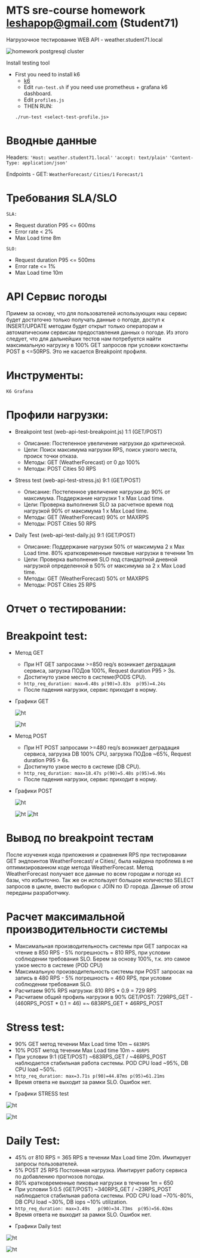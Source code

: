# MTS sre-course homework leshapop@gmail.com (Student71)

Нагрузочное тестирование WEB API - weather.student71.local

![homework postgresql cluster](../images/pg_cluster.png)

Install testing tool

- First you need to install k6
   - [k6](https://k6.io/docs/get-started/installation/)
   - Edit `run-test.sh` if you need use prometheus + grafana k6 dashboard.
   - Edit `profiles.js`
   - THEN RUN:
  ```
  ./run-test <select-test-profile.js>
  ```

# Вводные данные
Headers:
`'Host: weather.student71.local'`
`'accept: text/plain'`
`'Content-Type: application/json'`

Endpoints - GET:
`WeatherForecast/`
`Cities/1`
`Forecast/1`

# Требования SLA/SLO
`SLA:`
- Request duration P95 <= 600ms
- Error rate < 2%
- Max Load time 8m

`SLO:`
- Request duration P95 <= 500ms
- Error rate <= 1%
- Max Load time 10m

# API Сервис погоды
Примем за основу, что для пользователей использующих наш сервис будет достаточно только получать данные о погоде, доступ к INSERT/UPDATE методам будет открыт только операторам и автоматическим сервисам предоставления данных о погоде. Из этого следует, что для дальнейших тестов нам потребуется найти максимальную нагрузку в 100% GET запросов при условии константы POST в <=50RPS. Это не касается Breakpoint профиля.

# Инструменты:
`K6 Grafana`

# Профили нагрузки:

- Breakpoint test (web-api-test-breakpoint.js) 1:1 (GET/POST)
  * Описание: Постепенное увеличение нагрузки до критической.
  * Цели: Поиск максимума нагрузки RPS, поиск узкого места, происк точки отказа.
  * Методы: GET (WeatherForecast) от 0 до 100%
  * Методы: POST Cities 50 RPS

- Stress test (web-api-test-stress.js) 9:1 (GET/POST)
  * Описание: Постепенное увеличение нагрузки до 90% от максимума. Поддержание нагрузки 1 x Max Load time.
  * Цели: Проверка выполнения SLO за расчетное время под нагрузкой 90% от максимума 1 x Max Load time.
  * Методы: GET (WeatherForecast) 90% от MAXRPS
  * Методы: POST Cities 50 RPS

- Daily Test (web-api-test-daily.js) 9:1 (GET/POST)
  * Описание: Поддержание нагрузки 50% от максимума 2 x Max Load time. 80% кратковременные пиковые нагрузки в течении 1m
  * Цели: Проверка выполнения SLO под стандартной дневной нагрузкой определенной в 50% от максимума за 2 x Max Load time.
  * Методы: GET (WeatherForecast) 50% от MAXRPS
  * Методы: POST Cities 25 RPS

# Отчет о тестировании:

# Breakpoint test:
* Метод GET
  - При НТ GET запросами >=850 req/s возникает деградация сервиса, загрузка ПОДов 100%, Request duration P95 > 3s. 
  - Достигнуто узкое место в системе(PODS CPU).
  - `http_req_duration: max=6.48s p(90)=3.83s  p(95)=4.24s`
  - После падения нагрузки, сервис приходит в норму.

* Графики GET
  
  ![ht](./images/Breakpoint_GET.png)

  ![ht](./images/Breakpoint_GET_pods.png)

* Метод POST
  - При НТ POST запросами >=480 req/s возникает деградация сервиса, загрузка DB 100% CPU, загрузка ПОДов ~65%, Request duration P95 > 6s. 
  - Достигнуто узкое место в системе (DB CPU).
  - `http_req_duration: max=18.47s p(90)=5.48s p(95)=6.96s`
  - После падения нагрузки, сервис приходит в норму.

* Графики POST

  ![ht](./images/Breakpoint_POST.png)

  ![ht](./images/Breakpoint_POST_PODCPU.png) ![ht](./images/Breakpoint_POST_DBCPU.png)

# Вывод по breakpoint тестам
  После изучения кода приложения и сравнения RPS при тестировании GET эндпоинтов WeatherForecast/ и Cities/, была найдена проблема в не оптимизированном коде метода WeatherForecast.
  Метод WeatherForecast получает все данные по всем городам и погоде из базы, что избыточно. 
  Так же он использует большое количество SELECT запросов в цикле, вместо выборки с JOIN по ID города. Данные об этом переданы разработчику.

# Расчет максимальной производительности системы
  - Максимальная производительность системы при GET запросах на чтение в 850 RPS - 5% погрешность = 810 RPS, при условии соблюдении требования SLO. Берем за основу 100%, т.к. это самое узкое место в системе (POD CPU)
  - Максимальную производительность системы при POST запросах на запись в 480 RPS - 5% погрешность = 460 RPS, при условии соблюдении требования SLO.
  - Расчитаем 90% RPS нагрузки: 810 RPS * 0.9 = 729 RPS
  - Раcчитаем общий профиль нагрузки в 90% GET/POST: 729RPS_GET - (460RPS_POST * 0.1 = 46) =~ 683RPS_GET + 46RPS_POST

# Stress test:

  - 90% GET метод течении Max Load time 10m ~ `683RPS`
  - 10% POST метод течении Max Load time 10m ~ `46RPS`
  - При условии 9:1 (GET/POST) ~683RPS_GET / ~46RPS_POST наблюдается стабильная работа системы. POD CPU load ~95%, DB CPU load ~50%.
  - `http_req_duration: max=3.71s p(90)=44.87ms p(95)=61.21ms`
  - Время ответа не выходит за рамки SLO. Ошибок нет.

  * Графики STRESS test

  ![ht](./images/Stress_GET.png)

  ![ht](./images/Stress_GET_POD.png)

# Daily Test:

 - 45% от 810 RPS = 365 RPS в течении Max Load time 20m. Имитирует запросы пользователей.
 - 5% POST 25 RPS Постоянная нагрузка. Имитирует работу сервиса по добавлению прогнозов погоды.
 - 80% кратковременные пиковые нагрузки в течении 1m = 650
 - При условии 5:0.5 (GET/POST) ~340RPS_GET / ~23RPS_POST наблюдается стабильная работа системы. POD CPU load ~70%-80%, DB CPU load ~30%, DB iops ~10% utilization.
 - `http_req_duration: max=3.49s   p(90)=34.73ms  p(95)=56.02ms`
 - Время ответа не выходит за рамки SLO. Ошибок нет.

 * Графики Daily test

![ht](./images/Daily_test2.png)

![ht](./images/Daily_test.png)
